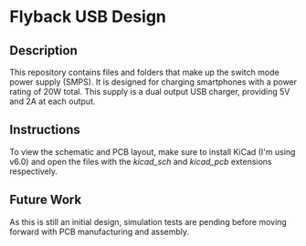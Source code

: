 # Flyback USB Design
## Description
This repository contains files and folders that make up the switch mode power supply (SMPS). It is designed for charging smartphones with a power rating of 20W total. This supply is a dual output USB charger, providing 5V and 2A at each output.

## Instructions
To view the schematic and PCB layout, make sure to install KiCad (I'm using v6.0) and open the files with the _kicad_sch_ and _kicad_pcb_ extensions respectively.

## Future Work
As this is still an initial design, simulation tests are pending before moving forward with PCB manufacturing and assembly.